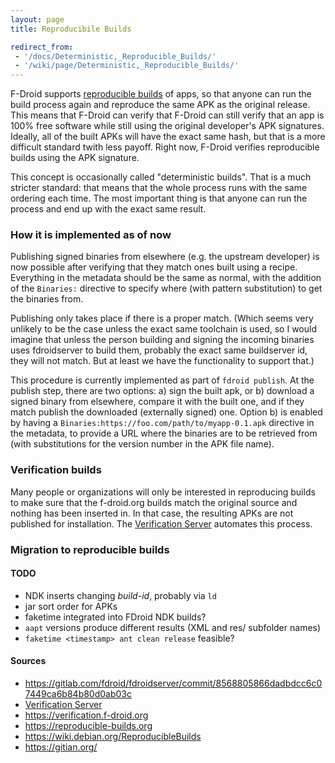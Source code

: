 ```yaml
---
layout: page
title: Reproducibile Builds

redirect_from:
 - '/docs/Deterministic,_Reproducible_Builds/'
 - '/wiki/page/Deterministic,_Reproducible_Builds/'
---
```



F-Droid supports
[reproducible builds](https://reproducible-builds.org) of apps, so
that anyone can run the build process again and reproduce the same APK
as the original release.  This means that F-Droid can verify that
F-Droid can still verify that an app is 100% free software while still
using the original developer's APK signatures.  Ideally, all of the
built APKs will have the exact same hash, but that is a more difficult
standard twith less payoff.  Right now, F-Droid verifies reproducible
builds using the APK signature.

This concept is occasionally called "deterministic builds".  That is a
much stricter standard: that means that the whole process runs with
the same ordering each time.  The most important thing is that anyone
can run the process and end up with the exact same result.


### How it is implemented as of now

Publishing signed binaries from elsewhere (e.g. the upstream developer)
is now possible after verifying that they match ones built using a
recipe. Everything in the metadata should be the same as normal, with
the addition of the `Binaries:` directive to specify
where (with pattern substitution) to get the binaries from.

Publishing only takes place if there is a proper match. (Which seems
very unlikely to be the case unless the exact same toolchain is used, so
I would imagine that unless the person building and signing the incoming
binaries uses fdroidserver to build them, probably the exact same
buildserver id, they will not match. But at least we have the
functionality to support that.)

This procedure is currently implemented as part of `fdroid
publish`. At the publish step, there are two options: a) sign
the built apk, or b) download a signed binary from elsewhere, compare it
with the built one, and if they match publish the downloaded (externally
signed) one. Option b) is enabled by having a
`Binaries:https://foo.com/path/to/myapp-0.1.apk`
directive in the metadata, to provide a URL where the binaries are to be
retrieved from (with substitutions for the version number in the APK
file name).


### Verification builds

Many people or organizations will only be interested in reproducing
builds to make sure that the f-droid.org builds match the original
source and nothing has been inserted in.  In that case, the resulting
APKs are not published for installation.  The
[Verification Server](../Verification_Server) automates this process.


### Migration to reproducible builds

#### TODO

- NDK inserts changing _build-id_, probably via `ld`
- jar sort order for APKs
- faketime integrated into FDroid NDK builds?
- `aapt` versions produce different results (XML and res/ subfolder names)
- `faketime <timestamp> ant clean release` feasible?


#### Sources

- <https://gitlab.com/fdroid/fdroidserver/commit/8568805866dadbdcc6c07449ca6b84b80d0ab03c>
- [Verification Server](../Verification_Server)
- <https://verification.f-droid.org>
- <https://reproducible-builds.org>
- <https://wiki.debian.org/ReproducibleBuilds>
- <https://gitian.org/>
